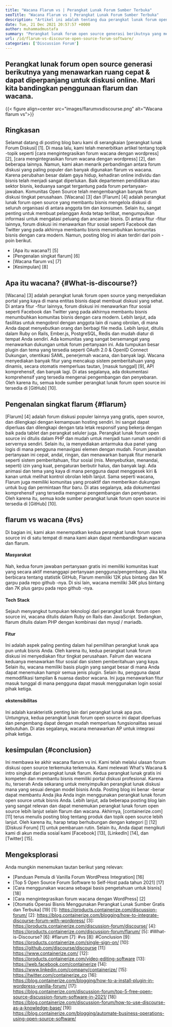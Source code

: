 ```yaml
---
title: "Wacana Flarum vs | Perangkat Lunak Forum Sumber Terbuka" 
seoTitle: "Wacana Flarum vs | Perangkat Lunak Forum Sumber Terbuka" 
description: "Artikel ini adalah tentang dua perangkat lunak forum open-source terkemuka Flarum vs Wacana. Kedua perangkat lunak itu diselenggarakan sendiri & menawarkan fitur forum modern untuk diskusi." 
date: Tue, 21 Dec 2021 20:57:57 +0000
author: muhammadmustafa
summary: "Perangkat lunak forum open source generasi berikutnya yang menawarkan cepat & amp; Ruang yang dapat diperpanjang untuk diskusi online. Mari kita bandingkan penggunaan flarum dan wacana." 
url: /id/flarum-vs-discourse-open-source-forum-software/
categories: ['Discussion Forum']
---
```


## Perangkat lunak forum open source generasi berikutnya yang menawarkan ruang cepat & dapat diperpanjang untuk diskusi online. Mari kita bandingkan penggunaan flarum dan wacana.

{{< figure align=center src="images/flarumvsdiscourse.png" alt="Wacana flarum vs">}}


## Ringkasan
Selamat datang di posting blog baru kami di serangkaian [perangkat lunak Forum Diskusi] [1]. Di masa lalu, kami telah menerbitkan artikel tentang topik -topik seperti [cara mengintegrasikan forum wacana dengan wordpress] [2], [cara mengintegrasikan forum wacana dengan wordpress] [2], dan beberapa lainnya. Namun, kami akan menarik perbandingan antara forum diskusi yang paling populer dan banyak digunakan flarum vs wacana. Karena perubahan besar dalam gaya hidup, kehadiran online individu dan bisnis telah menjadi sangat diperlukan. Baik departemen pendidikan atau sektor bisnis, keduanya sangat tergantung pada forum pertanyaan-jawaban.
Komunitas Open Source telah mengembangkan banyak forum diskusi tingkat perusahaan. [Wacana] [3] dan [Flarum] [4] adalah perangkat lunak forum open source yang membantu bisnis mengelola diskusi di seluruh organisasi di antara anggota tim dan konsumen. Selain itu, sangat penting untuk membuat pelanggan Anda tetap terlibat, mengumpulkan informasi untuk mengatasi peluang dan ancaman bisnis. Di antara fitur -fitur lainnya, forum diskusi ini menawarkan fitur sosial seperti Facebook dan Twitter yang pada akhirnya membantu bisnis menumbuhkan komunitas bisnis dengan cara modern. Namun, posting blog ini akan terdiri dari poin -poin berikut.
  * [Apa itu wacana?] [5]
  * [Pengenalan singkat flarum] [6]
  * [Wacana flarum vs] [7]
  * [Kesimpulan] [8]

## Apa itu wacana? {#What-is-discourse?}
[Wacana] [3] adalah perangkat lunak forum open source yang menyediakan portal yang kaya di mana entitas bisnis dapat membuat diskusi yang sehat. Di antara fitur -fitur lainnya, forum diskusi ini menawarkan fitur sosial seperti Facebook dan Twitter yang pada akhirnya membantu bisnis menumbuhkan komunitas bisnis dengan cara modern. Lebih lanjut, ada fasilitas untuk mengobrol dengan anggota lain di ruang obrolan, di mana Anda dapat menyebutkan orang dan berbagi file media. Lebih lanjut, ditulis dalam Ruby on Rails, Ember.js, PostgreSQL, Redis dan mudah diatur di tempat Anda sendiri.
Ada komunitas yang sangat bersemangat yang menawarkan dukungan untuk forum pertanyaan ini. Ada tumpukan besar plugin dan tema yang tersedia seperti OAuth 2.0 & OpenID Connect Dukungan, otentikasi SAML, penerjemah wacana, dan banyak lagi. Wacana menyediakan banyak fitur yang mencakup sistem pemberitahuan yang dinamis, secara otomatis memperluas tautan, [masuk tunggal] [9], API komprehensif, dan banyak lagi. Di atas segalanya, ada dokumentasi komprehensif yang tersedia mengenai pengembangan dan penyebaran. Oleh karena itu, semua kode sumber perangkat lunak forum open source ini tersedia di [GitHub] [10].

## Pengenalan singkat flarum {#flarum}
[Flarum] [4] adalah forum diskusi populer lainnya yang gratis, open source, dan dilengkapi dengan kemampuan hosting sendiri. Ini sangat dapat diperluas dan dilengkapi dengan tata letak responsif yang bekerja dengan baik pada tablet dan perangkat seluler juga. Perangkat lunak forum open source ini ditulis dalam PHP dan mudah untuk menjadi tuan rumah sendiri di servernya sendiri. Selain itu, ia menyediakan antarmuka dua panel yang logis di mana pengguna menavigasi elemen dengan mudah.
Forum jawaban pertanyaan ini cepat, andal, ringan, dan menawarkan banyak fitur menarik seperti sistem pemberitahuan, fitur sosial (mis. Menyebutkan, menandai, seperti) izin yang kuat, pengaturan berbutir halus, dan banyak lagi. Ada animasi dan tema yang kaya di mana pengguna dapat menggesek kiri & kanan untuk melihat kontrol obrolan lebih lanjut. Sama seperti wacana, Flarum juga memiliki komunitas yang proaktif dan memberikan dukungan untuk bug dan permintaan fitur baru. Di atas segalanya, ada dokumentasi komprehensif yang tersedia mengenai pengembangan dan penyebaran. Oleh karena itu, semua kode sumber perangkat lunak forum open source ini tersedia di [GitHub] [10].

## flarum vs wacana {#vs}
Di bagian ini, kami akan menempatkan kedua perangkat lunak forum open source ini di satu tempat di mana kami akan dapat membandingkan wacana dan flarum.

#### Masyarakat
Nah, kedua forum jawaban pertanyaan gratis ini memiliki komunitas kuat yang secara aktif menanggapi pertanyaan pengguna/pengembang. Jika kita berbicara tentang statistik GitHub, Flarum memiliki 12K plus bintang dan 1K garpu pada repo github -nya. Di sisi lain, wacana memiliki 34K plus bintang dan 7K plus garpu pada repo github -nya.

#### Tech Stack
Sejauh menyangkut tumpukan teknologi dari perangkat lunak forum open source ini, wacana ditulis dalam Ruby on Rails dan JavaScript. Sedangkan, flarum ditulis dalam PHP dengan kombinasi dan mysql / mariadb.

#### **Fitur**
Ini adalah aspek paling penting dalam hal pemilihan perangkat lunak apa pun untuk bisnis Anda. Oleh karena itu, kedua perangkat lunak forum diskusi ini menyediakan fitur tingkat perusahaan. Falrum dan wacana keduanya menawarkan fitur sosial dan sistem pemberitahuan yang kaya. Selain itu, wacana memiliki basis plugin yang sangat besar di mana Anda dapat menemukan hampir semua jenis plugin. Selain itu, pengguna dapat memodifikasi tampilan & nuansa dasbor wacana. Ini juga menawarkan fitur masuk tunggal di mana pengguna dapat masuk menggunakan login sosial pihak ketiga.

#### ekstensibilitas
Ini adalah karakteristik penting lain dari perangkat lunak apa pun. Untungnya, kedua perangkat lunak forum open source ini dapat diperluas dan pengembang dapat dengan mudah memperluas fungsionalitas sesuai kebutuhan. Di atas segalanya, wacana menawarkan AP untuk integrasi pihak ketiga.

## kesimpulan {#conclusion}
Ini membawa ke akhir wacana flarum vs ini. Kami telah melalui ulasan forum diskusi open source terkemuka terkemuka. Kami melewati What's Wacana & intro singkat dari perangkat lunak flarum. Kedua perangkat lunak gratis ini kompeten dan membantu bisnis memiliki portal diskusi profesional. Karena itu, terserah Anda sekarang untuk menyimpulkan perangkat lunak diskusi mana yang sesuai dengan model bisnis Anda. Posting blog ini benar -benar dapat membantu Anda jika Anda ingin menggunakan perangkat lunak forum open source untuk bisnis Anda. Lebih lanjut, ada beberapa posting blog lain yang sangat relevan dan dapat menemukan perangkat lunak forum open source lebih lanjut selain flarum dan wacana.
Akhirnya, [containerize.com] [11] terus menulis posting blog tentang produk dan topik open source lebih lanjut. Oleh karena itu, harap tetap berhubungan dengan kategori [] [12] [Diskusi Forum] [1] untuk pembaruan rutin. Selain itu, Anda dapat mengikuti kami di akun media sosial kami [Facebook] [13], [LinkedIn] [14], dan [Twitter] [15].

## Mengeksplorasi
Anda mungkin menemukan tautan berikut yang relevan:
  * [Panduan Pemula di Vanilla Forum WordPress Integration] [16]
  * [Top 5 Open Source Forum Software to Self-Host pada tahun 2021] [17]
  * [Cara menggunakan wacana sebagai basis pengetahuan untuk bisnis] [18]
  * [Cara mengintegrasikan forum wacana dengan WordPress] [2]
  * [Otomatis Operasi Bisnis Menggunakan Perangkat Lunak Sumber Gratis dan Terbuka] [19]
[1]: https://products.containerize.com/discussion-forum/
[2]: https://blog.containerize.com/blogging/how-to-integrate-discourse-forum-with-wordpress/
[3]: https://products.containerize.com/discussion-forum/discourse/
[4]: https://products.containerize.com/discussion-forum/flarum/
[5]: #What-is-Discourse?
[6]: #flarum
[7]: #vs
[8]: #Conclusion
[9]: https://products.containerize.com/single-sign-on/
[10]: https://github.com/discourse/discourse
[11]: https://www.containerize.com/
[12]: https://products.containerize.com/video-editing-software
[13]: https://web.facebook.com/containerize
[14]: https://www.linkedin.com/company/containerize/
[15]: https://twitter.com/containerize_co
[16]: https://blog.containerize.com/blogging/how-to-a-install-plugin-in-wordpress-vanilla-forum/
[17]: https://blog.containerize.com/discussion-forum/top-5-free-open-source-discussion-forum-software-in-2021/
[18]: https://blog.containerize.com/discussion-forum/how-to-use-discourse-as-a-knowledge-base/
[19]: https://blog.containerize.com/blogging/automate-business-operations-using-open-source-software/
